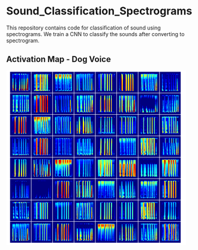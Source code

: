 # Sound_Classification_Spectrograms
This repository contains code for classification of sound using spectrograms. We train a CNN to classify the sounds after converting to spectrogram.

## Activation Map - Dog Voice
<img src="results/act_dog.png"/>
